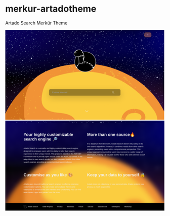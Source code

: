 # merkur-artadotheme
Artado Search Merkür Theme

![Screenshot](https://github.com/KerimCan05/merkur-artadotheme/blob/main/images/screenshot.png?raw=true)
![Screenshot](https://github.com/KerimCan05/merkur-artadotheme/blob/main/images/screenshot2.png?raw=true)
